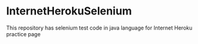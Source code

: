 # InternetHerokuSelenium
This repository has selenium test code in java language for Internet Heroku practice page
